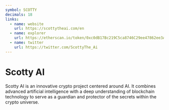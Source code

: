 ```yaml
---
symbol: SCOTTY
decimals: 18
links:
  - name: website
    url: https://scottytheai.com/en
  - name: explorer
    url: https://etherscan.io/token/0xc0dB17Bc219C5ca8746C29ee47862ee3Ad742F4a
  - name: twitter
    url: https://twitter.com/ScottyThe_Ai
---
```


# Scotty AI

Scotty AI is an innovative crypto project centered around AI. It combines advanced artificial intelligence with a deep understanding of blockchain technology to serve as a guardian and protector of the secrets within the crypto universe.
